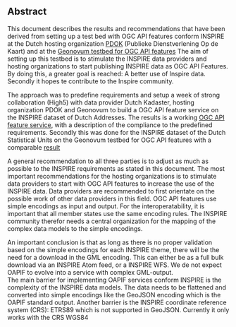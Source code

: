 ## Abstract

This document describes the results and recommendations that have been derived from setting up a test bed with OGC API features conform INSPIRE at the Dutch hosting organization [PDOK](https://www.pdok.nl) (Publieke Dienstverlening Op de Kaart) and at the [Geonovum testbed for OGC API features](https://github.com/Geonovum/ogc-api-testbed)
The aim of setting up this testbed is to stimulate the INSPIRE data providers and hosting organizations to start publishing INSPIRE data as OGC API Features. By doing this, a greater goal is reached: A better use of Inspire data. Secondly it hopes te contribute to the Inspire community.

The approach was to predefine requirements and setup a week of strong collaboration (High5) with data provider Dutch Kadaster, hosting organization PDOK and Geonovum to build a OGC API feature service on the INSPIRE dataset of Dutch Addresses.
The results is a working [OGC API feature service](https://api.pdok.nl/geonovum/oaf/v1_0/), with a description of the compliance to the predefined requirements. Secondly this was done for the INSPIRE dataset of the Dutch Statistical Units on the Geonovum testbed for OGC API features with a comparable [result](https://apisandbox.geonovum.nl/pygeoapi_SU)

A general recommendation to all three parties is to adjust as much as possible to the INSPIRE requirements as stated in this document.
The most important recommendations for the hosting organizations is to stimulate data providers to start with OGC API features to increase the use of the INSPIRE data. Data providers are recommended to first orientate on the possible work of other data providers in this field. 
OGC API features use simple encodings as input and output. For the interoperatability, it is important that all member states use the same encoding rules. The INSPIRE community therefor needs a central organization for the mapping of the complex data models to the simple encodings.

An important conclusion is that as long as there is no proper validation based on the simple encodings for each INSPIRE theme, there will be the need for a download in the GML encoding. This can either be as a full bulk download via an INSPIRE Atom feed, or a INSPIRE WFS. We de not expect OAPIF to evolve into a service with complex GML-output.  
The main barrier for implementing OAPIF services conform INSPIRE is the complexity of the INSPIRE data models. The data needs to be flattened and converted into simple encodings like the GeoJSON encoding which is the OAPIF standard output.
Another barrier is the INSPIRE coordinate reference system (CRS): ETRS89 which is not supported in GeoJSON. Currently it only works with the CRS WGS84